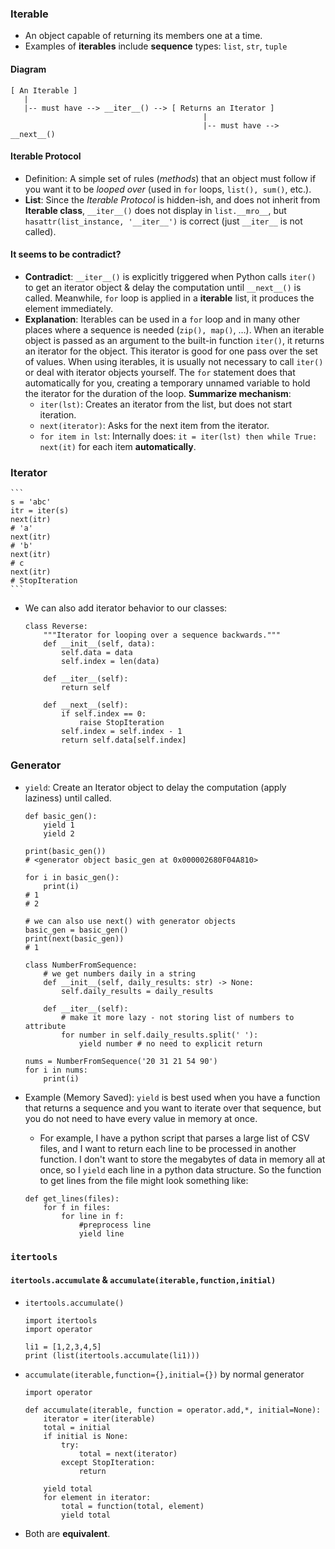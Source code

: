 ### Iterable
- An object capable of returning its members one at a time. 
- Examples of **iterables** include **sequence** types: `list`, `str`, `tuple`
#### Diagram
```
[ An Iterable ]
   |
   |-- must have --> __iter__() --> [ Returns an Iterator ]
                                           |
                                           |-- must have --> __next__() 
```
#### Iterable Protocol
- Definition: A simple set of rules (*methods*) that an object must follow if you want it to be *looped over* (used in `for` loops, `list(), sum()`, etc.).
- **List**: Since the *Iterable Protocol* is hidden-ish, and does not inherit from **Iterable class**, `__iter__()` does not display in `list.__mro__`, but `hasattr(list_instance, '__iter__')` is correct (just `__iter__` is not called).

#### It seems to be contradict?
- **Contradict**: `__iter__()` is explicitly triggered when Python calls `iter()` to get an iterator object & delay the computation until `__next__()` is called. Meanwhile, `for` loop is applied in a **iterable** list, it produces the element immediately.
- **Explanation**: Iterables can be used in a `for` loop and in many other places where a sequence is needed (`zip(), map()`, …). When an iterable object is passed as an argument to the built-in function `iter()`, it returns an iterator for the object. This iterator is good for one pass over the set of values. When using iterables, it is usually not necessary to call `iter()` or deal with iterator objects yourself. The `for` statement does that automatically for you, creating a temporary unnamed variable to hold the iterator for the duration of the loop. **Summarize mechanism**:
    - `iter(lst)`: Creates an iterator from the list, but does not start iteration.
    - `next(iterator)`: Asks for the next item from the iterator.
    - `for item in lst`: Internally does: `it = iter(lst) then while True: next(it)` for each item **automatically**.

### Iterator
    ```
    s = 'abc'
    itr = iter(s)
    next(itr)
    # 'a'
    next(itr)
    # 'b'
    next(itr)
    # c
    next(itr)
    # StopIteration 
    ```
- We can also add iterator behavior to our classes:
    ```
    class Reverse:
        """Iterator for looping over a sequence backwards."""
        def __init__(self, data):
            self.data = data
            self.index = len(data)

        def __iter__(self):
            return self

        def __next__(self):
            if self.index == 0:
                raise StopIteration
            self.index = self.index - 1
            return self.data[self.index]
    ```
### Generator
- `yield`: Create an Iterator object to delay the computation (apply laziness) until called.
    ```
    def basic_gen(): 
        yield 1
        yield 2

    print(basic_gen())
    # <generator object basic_gen at 0x000002680F04A810>

    for i in basic_gen():
        print(i)
    # 1
    # 2

    # we can also use next() with generator objects
    basic_gen = basic_gen()
    print(next(basic_gen))
    # 1
    ```

    ```
    class NumberFromSequence:
        # we get numbers daily in a string
        def __init__(self, daily_results: str) -> None:
            self.daily_results = daily_results
            
        def __iter__(self):
            # make it more lazy - not storing list of numbers to attribute
            for number in self.daily_results.split(' '):
                yield number # no need to explicit return
                
    nums = NumberFromSequence('20 31 21 54 90')
    for i in nums:
        print(i)
    ```
- Example (Memory Saved): `yield` is best used when you have a function that returns a sequence and you want to iterate over that sequence, but you do not need to have every value in memory at once.
    - For example, I have a python script that parses a large list of CSV files, and I want to return each line to be processed in another function. I don't want to store the megabytes of data in memory all at once, so I `yield` each line in a python data structure. So the function to get lines from the file might look something like:
    ```
    def get_lines(files):
        for f in files:
            for line in f:
                #preprocess line
                yield line
    ```

### `itertools`

#### `itertools.accumulate` & `accumulate(iterable,function,initial)`

- `itertools.accumulate()`
    ```
    import itertools
    import operator

    li1 = [1,2,3,4,5]
    print (list(itertools.accumulate(li1)))
    ```

- `accumulate(iterable,function={},initial={})` by normal generator
    ```
    import operator 

    def accumulate(iterable, function = operator.add,*, initial=None):
        iterator = iter(iterable)
        total = initial
        if initial is None:
            try:
                total = next(iterator)
            except StopIteration:
                return 
        
        yield total 
        for element in iterator:
            total = function(total, element)
            yield total

    ```
    
- Both are **equivalent**.